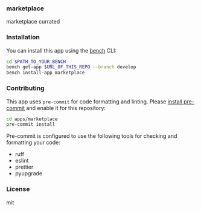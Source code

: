 ### marketplace

marketplace currated

### Installation

You can install this app using the [bench](https://github.com/frappe/bench) CLI:

```bash
cd $PATH_TO_YOUR_BENCH
bench get-app $URL_OF_THIS_REPO --branch develop
bench install-app marketplace
```

### Contributing

This app uses `pre-commit` for code formatting and linting. Please [install pre-commit](https://pre-commit.com/#installation) and enable it for this repository:

```bash
cd apps/marketplace
pre-commit install
```

Pre-commit is configured to use the following tools for checking and formatting your code:

- ruff
- eslint
- prettier
- pyupgrade

### License

mit
